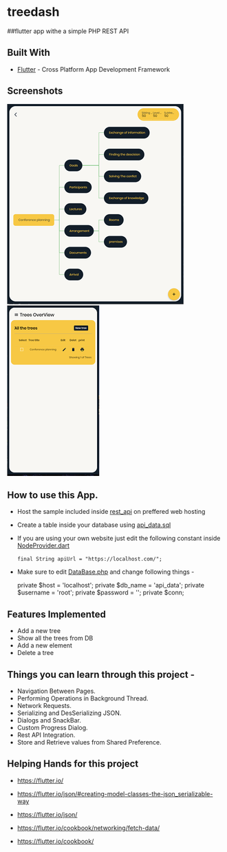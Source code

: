 # treedash
##flutter app withe a simple PHP REST API


## Built With

* [Flutter](https://flutter.io) - Cross Platform App Development Framework

## Screenshots
![alt text](https://raw.githubusercontent.com/youcefprix/treedash/master/Capture.PNG)
![alt text](https://raw.githubusercontent.com/youcefprix/treedash/master/Capture2.PNG)

## How to use this App.
* Host the sample included inside [rest_api](https://github.com/youcefprix/treedash/tree/master/rest_api) on preffered web hosting
* Create a table inside your database using [api_data.sql](https://github.com/youcefprix/treedash/blob/master/rest_api/api_data.sql)
* If you are using your own website just edit the following constant inside [NodeProvider.dart](https://github.com/youcefprix/treedash/blob/master/lib/providers/node_provider.dart)

      final String apiUrl = "https://localhost.com/";

* Make sure to edit [DataBase.php](https://github.com/youcefprix/treedash/blob/master/rest_api/config/Database.php) and change following things -

    private $host = 'localhost';
    private $db_name = 'api_data';
    private $username = 'root';
    private $password = '';
    private $conn;


## Features Implemented
* Add a new tree
* Show all the trees from DB
* Add a new element 
* Delete a tree

## Things you can learn through this project -
* Navigation Between Pages.
* Performing Operations in Background Thread.
* Network Requests.
* Serializing and DesSerializing JSON.
* Dialogs and SnackBar.
* Custom Progress Dialog.
* Rest API Integration.
* Store and Retrieve values from Shared Preference.


## Helping Hands for this project

* https://flutter.io/

* https://flutter.io/json/#creating-model-classes-the-json_serializable-way
* https://flutter.io/json/
* https://flutter.io/cookbook/networking/fetch-data/
* https://flutter.io/cookbook/

